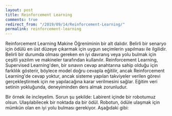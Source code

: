 ```yaml
---
layout: post
title: Reinforcement Learning
comments: true
redirect_from: "/2019/09/14/Reinforcement-Learning/"
permalink: reinforcement-learning
---
```


Reinforcement Learning Makine Öğreniminin bir alt dalıdır. Belirli bir senaryo için ödülü en üst düzeye çıkarmak için uygun seçimlerin yapılması ile ilgilidir. Belirli bir durumda olması gereken en iyi davranış veya yolu bulmak için çeşitli yazılım ve makineler tarafından kullanılır. Reinforcement Learning, Supervised Learning'den, bir sınavın cevap anahtarına sahip olduğu için farklılık gösterir, böylece model doğru cevapla eğitilir, ancak Reinforcement Learning'de cevap yoktur, ancak sisteme yapılan takviyeler verilen görevi gerçekleştirmek için ne yapılacağına karar verilmesini sağlar. Eğitim veri setinin yokluğunda, deneyiminden ders almak zorunludur.

Bir örnek ile incleyelim. Sorun şu şekilde: Labirent içinde bir robotumuz olsun. Ulaşılabilecek bir noktada da bir ödül. Robotun, ödüle ulaşmak için mümkün olan en iyi yolu bulması gerekiyor. Aşağıdaki gibi:


